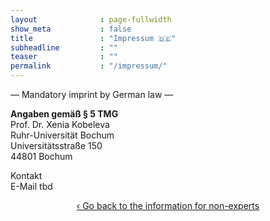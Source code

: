 ```yaml
---
layout              : page-fullwidth
show_meta           : false
title               : "Impressum 🇩🇪"
subheadline         : ""
teaser              : ""
permalink           : "/impressum/"
---
```

— Mandatory imprint by German law —

<b>Angaben gemäß § 5 TMG</b><br>
Prof. Dr. Xenia Kobeleva<br>
Ruhr-Universität Bochum<br>
Universitätsstraße 150<br>
44801 Bochum

Kontakt<br>
E-Mail tbd


<div style="text-align: center;">
<a class="radius button small" href="{{ site.url }}{{ site.baseurl }}/team/">‹ Go back to the information for non-experts</a>
</div>

<br><br>
